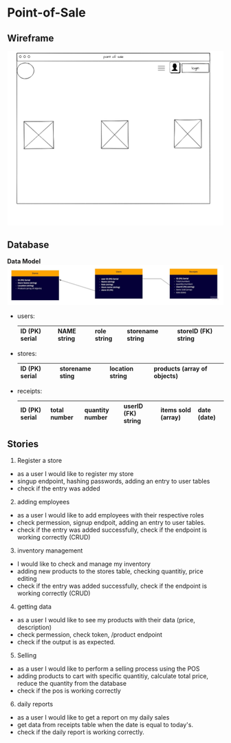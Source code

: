 # Point-of-Sale

## Wireframe

![hompage](./assets/home.png)

## Database

**Data Model**
![data model](./assets/Data-Modeling.jpg)

- users:

  | ID (PK) serial | NAME string | role string | storename string | storeID (FK) string |
  | -------------- | ----------- | ----------- | ---------------- | ------------------- |

- stores:

  | ID (PK) serial | storename sting | location string | products (array of objects) |
  | -------------- | --------------- | --------------- | --------------------------- |

- receipts:

  | ID (PK) serial | total number | quantity number | userID (FK) string | items sold (array) | date (date) |
  | -------------- | ------------ | --------------- | ------------------ | ------------------ | ----------- |

## Stories

1. Register a store

- as a user I would like to register my store
- singup endpoint, hashing passwords, adding an entry to user tables
- check if the entry was added

2. adding employees

- as a user I would like to add employees with their respective roles
- check permession, signup endpoit, adding an entry to user tables.
- check if the entry was added successfully, check if the endpoint is working correctly (CRUD)

3. inventory management

- I would like to check and manage my inventory
- adding new products to the stores table, checking quantitiy, price editing
- check if the entry was added successfully, check if the endpoint is working correctly (CRUD)

4. getting data

- as a user I would like to see my products with their data (price, description)
- check permession, check token, /product endpoint
- check if the output is as expected.

5. Selling

- as a user I would like to perform a selling process using the POS
- adding products to cart with specific quantitiy, calculate total price, reduce the quantity from the database
- check if the pos is working correctly

6. daily reports

- as a user I would like to get a report on my daily sales
- get data from receipts table when the date is equal to today's.
- check if the daily report is working correctly.
